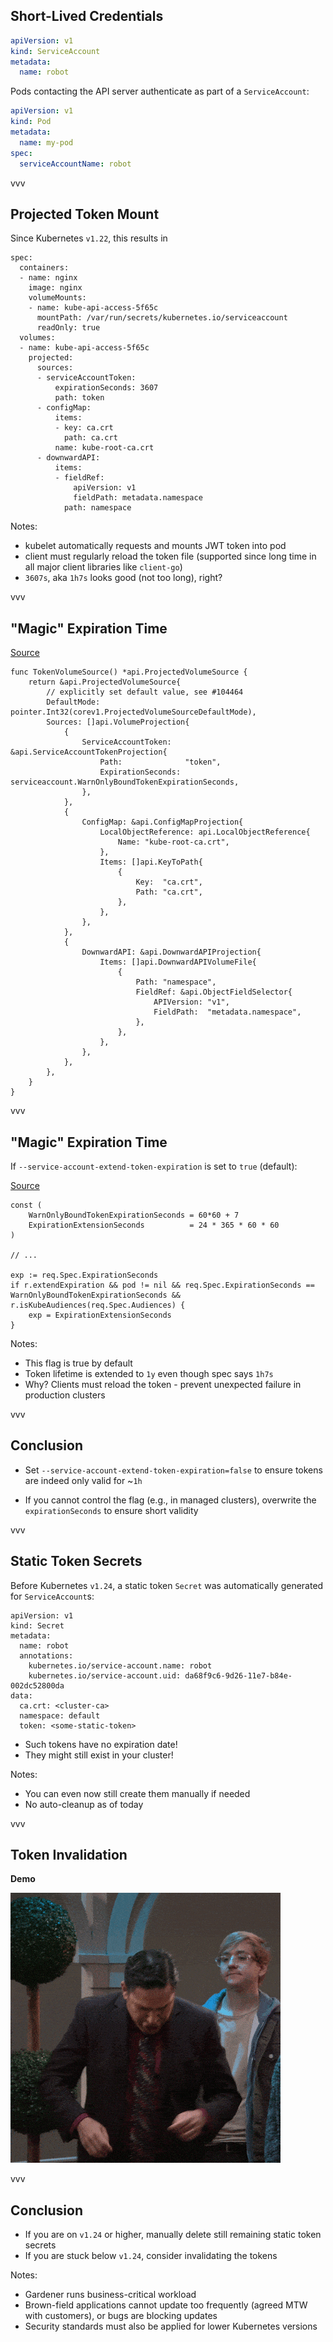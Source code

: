 ## Short-Lived Credentials

```yaml
apiVersion: v1
kind: ServiceAccount
metadata:
  name: robot
```

Pods contacting the API server authenticate as part of a `ServiceAccount`:

```yaml
apiVersion: v1
kind: Pod
metadata:
  name: my-pod
spec:
  serviceAccountName: robot
```

vvv

## Projected Token Mount

Since Kubernetes `v1.22`, this results in

```yaml[|9-26|5-8|1-26|14]
spec:
  containers:
  - name: nginx
    image: nginx
    volumeMounts:
    - name: kube-api-access-5f65c
      mountPath: /var/run/secrets/kubernetes.io/serviceaccount
      readOnly: true
  volumes:
  - name: kube-api-access-5f65c
    projected:
      sources:
      - serviceAccountToken:
          expirationSeconds: 3607
          path: token
      - configMap:
          items:
          - key: ca.crt
            path: ca.crt
          name: kube-root-ca.crt
      - downwardAPI:
          items:
          - fieldRef:
              apiVersion: v1
              fieldPath: metadata.namespace
            path: namespace
```

Notes:
- kubelet automatically requests and mounts JWT token into pod
- client must regularly reload the token file (supported since long time in all major client libraries like `client-go`)
- `3607s`, aka `1h7s` looks good (not too long), right?

vvv

## "Magic" Expiration Time

[Source](https://github.com/kubernetes/kubernetes/blob/475f9010f5faa7bdd439944a6f5f1ec206297602/plugin/pkg/admission/serviceaccount/admission.go#L421-L460)

```go[|9]
func TokenVolumeSource() *api.ProjectedVolumeSource {
	return &api.ProjectedVolumeSource{
		// explicitly set default value, see #104464
		DefaultMode: pointer.Int32(corev1.ProjectedVolumeSourceDefaultMode),
		Sources: []api.VolumeProjection{
			{
				ServiceAccountToken: &api.ServiceAccountTokenProjection{
					Path:              "token",
					ExpirationSeconds: serviceaccount.WarnOnlyBoundTokenExpirationSeconds,
				},
			},
			{
				ConfigMap: &api.ConfigMapProjection{
					LocalObjectReference: api.LocalObjectReference{
						Name: "kube-root-ca.crt",
					},
					Items: []api.KeyToPath{
						{
							Key:  "ca.crt",
							Path: "ca.crt",
						},
					},
				},
			},
			{
				DownwardAPI: &api.DownwardAPIProjection{
					Items: []api.DownwardAPIVolumeFile{
						{
							Path: "namespace",
							FieldRef: &api.ObjectFieldSelector{
								APIVersion: "v1",
								FieldPath:  "metadata.namespace",
							},
						},
					},
				},
			},
		},
	}
}
```

vvv

## "Magic" Expiration Time

If `--service-account-extend-token-expiration` is set to `true` (default):


[Source](https://github.com/kubernetes/kubernetes/blob/475f9010f5faa7bdd439944a6f5f1ec206297602/pkg/registry/core/serviceaccount/storage/token.go#L177-L180)

```go[|9]
const (
	WarnOnlyBoundTokenExpirationSeconds = 60*60 + 7
	ExpirationExtensionSeconds          = 24 * 365 * 60 * 60
)

// ...

exp := req.Spec.ExpirationSeconds
if r.extendExpiration && pod != nil && req.Spec.ExpirationSeconds == WarnOnlyBoundTokenExpirationSeconds && r.isKubeAudiences(req.Spec.Audiences) {
	exp = ExpirationExtensionSeconds
}
```

Notes:
- This flag is true by default
- Token lifetime is extended to `1y` even though spec says `1h7s`
- Why? Clients must reload the token - prevent unexpected failure in production clusters

vvv

## Conclusion

- Set `--service-account-extend-token-expiration=false` to ensure tokens are indeed only valid for ~`1h`

- If you cannot control the flag (e.g., in managed clusters), overwrite the `expirationSeconds` to ensure short validity

vvv

## Static Token Secrets

Before Kubernetes `v1.24`, a static token `Secret` was automatically generated for `ServiceAccount`s:

```yaml[|11]
apiVersion: v1
kind: Secret
metadata:
  name: robot
  annotations:
    kubernetes.io/service-account.name: robot
    kubernetes.io/service-account.uid: da68f9c6-9d26-11e7-b84e-002dc52800da
data:
  ca.crt: <cluster-ca>
  namespace: default
  token: <some-static-token>
```

- Such tokens have no expiration date!
- They might still exist in your cluster!

Notes:
- You can even now still create them manually if needed
- No auto-cleanup as of today

vvv

## Token Invalidation

<b>Demo</b>

![Demo](../assets/demo-time.gif)

vvv

## Conclusion

- If you are on `v1.24` or higher, manually delete still remaining static token secrets
- If you are stuck below `v1.24`, consider invalidating the tokens

Notes:
- Gardener runs business-critical workload
- Brown-field applications cannot update too frequently (agreed MTW with customers), or bugs are blocking updates
- Security standards must also be applied for lower Kubernetes versions
